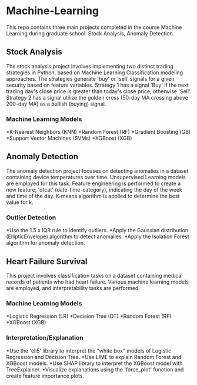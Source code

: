# Machine-Learning
This repo contains three main projects completed in the course Machine Learning during graduate school: Stock Analysis, Anomaly Detection.

## Stock Analysis
The stock analysis project involves implementing two distinct trading strategies in Python, based on Machine Learning Classification modeling approaches. The strategies generate 'buy' or 'sell' signals for a given security based on feature variables. Strategy 1 has a signal 'Buy' if the next trading day's close price is greater than today's close price, otherwise 'Sell'. Strategy 2 has a signal utilize the golden cross (50-day MA crossing above 200-day MA) as a bullish (buying) signal. 
### Machine Learning Models
*K-Nearest Neighbors (KNN)
*Random Forest (RF)
*Gradient Boosting (GB)
*Support Vector Machines (SVMs)
*XGBoost (XGB)

## Anomaly Detection
The anomaly detection project focuses on detecting anomalies in a dataset containing device temperatures over time. Unsupervised Learning models are employed for this task. Feature engineering is performed to create a new feature, 'dtcat' (date-time-category), indicating the day of the week and time of the day. K-means algorithm is applied to determine the best value for k.
### Outlier Detection
*Use the 1.5 x IQR rule to identify outliers.
*Apply the Gaussian distribution (EllipticEnvelope) algorithm to detect anomalies.
*Apply the Isolation Forest algorithm for anomaly detection.

## Heart Failure Survival
This project involves classification tasks on a dataset containing medical records of patients who had heart failure. Various machine learning models are employed, and interpretability tasks are performed.
### Machine Learning Models
*Logistic Regression (LR)
*Decision Tree (DT)
*Random Forest (RF)
*XGBoost (XGB)
### Interpretation/Explanation
*Use the 'eli5' library to interpret the "white box" models of Logistic Regression and Decision Tree.
*Use LIME to explain Random Forest and XGBoost models.
*Use SHAP library to interpret the XGBoost model with TreeExplainer.
*Visualize explanations using the 'force_plot' function and create feature importance plots.
